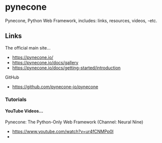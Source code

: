 # pynecone
Pynecone, Python Web Framework, includes: links, resources, videos, -etc.

## Links

The official main site...  
- https://pynecone.io/  
- https://pynecone.io/docs/gallery  
- https://pynecone.io/docs/getting-started/introduction  

GitHub
- https://github.com/pynecone-io/pynecone  

### Tutorials

#### YouTube Videos...

Pynecone: The Python-Only Web Framework (Channel: Neural Nine)  
- https://www.youtube.com/watch?v=ur4fCNMPp0I   
- 





